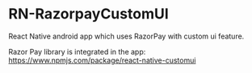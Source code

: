 # RN-RazorpayCustomUI
React Native android app which uses RazorPay with custom ui feature.

Razor Pay library is integrated in the app:
https://www.npmjs.com/package/react-native-customui

